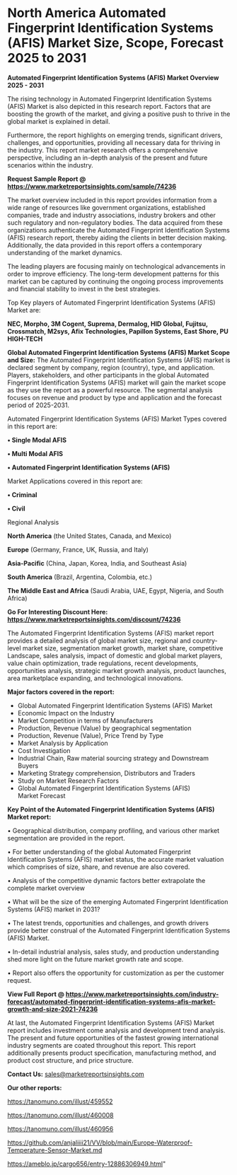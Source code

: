 # North America Automated Fingerprint Identification Systems (AFIS) Market Size, Scope, Forecast 2025 to 2031

<Strong> Automated Fingerprint Identification Systems (AFIS) Market Overview 2025 - 2031</strong>

The rising technology in Automated Fingerprint Identification Systems (AFIS) Market is also depicted in this research report. Factors that are boosting the growth of the market, and giving a positive push to thrive in the global market is explained in detail.

Furthermore, the report highlights on emerging trends, significant drivers, challenges, and opportunities, providing all necessary data for thriving in the industry. This report market research offers a comprehensive perspective, including an in-depth analysis of the present and future scenarios within the industry.

<strong>Request Sample Report @ <a href=https://www.marketreportsinsights.com/sample/74236>https://www.marketreportsinsights.com/sample/74236</a></strong>

The market overview included in this report provides information from a wide range of resources like government organizations, established companies, trade and industry associations, industry brokers and other such regulatory and non-regulatory bodies. The data acquired from these organizations authenticate the Automated Fingerprint Identification Systems (AFIS) research report, thereby aiding the clients in better decision making. Additionally, the data provided in this report offers a contemporary understanding of the market dynamics.

The leading players are focusing mainly on technological advancements in order to improve efficiency. The long-term development patterns for this market can be captured by continuing the ongoing process improvements and financial stability to invest in the best strategies.

Top Key players of Automated Fingerprint Identification Systems (AFIS) Market are:

<strong>NEC, Morpho, 3M Cogent, Suprema, Dermalog, HID Global, Fujitsu, Crossmatch, M2sys, Afix Technologies, Papillon Systems, East Shore, PU HIGH-TECH</strong>

<strong><b>Global Automated Fingerprint Identification Systems (AFIS) Market Scope and Size:</b></strong>
The Automated Fingerprint Identification Systems (AFIS) market is declared segment by company, region (country), type, and application. Players, stakeholders, and other participants in the global Automated Fingerprint Identification Systems (AFIS) market will gain the market scope as they use the report as a powerful resource. The segmental analysis focuses on revenue and product by type and application and the forecast period of 2025-2031.

Automated Fingerprint Identification Systems (AFIS) Market Types covered in this report are:

<strong>• Single Modal AFIS

• Multi Modal AFIS

• Automated Fingerprint Identification Systems (AFIS)</strong>

Market Applications covered in this report are:

<strong>• Criminal

• Civil</strong> 

Regional Analysis

<strong>North America</strong> (the United States, Canada, and Mexico)

<strong>Europe</strong> (Germany, France, UK, Russia, and Italy)

<strong>Asia-Pacific</strong> (China, Japan, Korea, India, and Southeast Asia)

<strong>South America</strong> (Brazil, Argentina, Colombia, etc.)

<strong>The Middle East and Africa</strong> (Saudi Arabia, UAE, Egypt, Nigeria, and South Africa)

<strong>Go For Interesting Discount Here: <a href=https://www.marketreportsinsights.com/discount/74236>https://www.marketreportsinsights.com/discount/74236</a></strong>

The Automated Fingerprint Identification Systems (AFIS) market report provides a detailed analysis of global market size, regional and country-level market size, segmentation market growth, market share, competitive Landscape, sales analysis, impact of domestic and global market players, value chain optimization, trade regulations, recent developments, opportunities analysis, strategic market growth analysis, product launches, area marketplace expanding, and technological innovations.

<strong><b>Major factors covered in the report:</b></strong>
<ul>
  <li>Global Automated Fingerprint Identification Systems (AFIS) Market </li>
  <li>Economic Impact on the Industry</li>
  <li>Market Competition in terms of Manufacturers</li>
  <li>Production, Revenue (Value) by geographical segmentation</li>
  <li>Production, Revenue (Value), Price Trend by Type</li>
  <li>Market Analysis by Application</li>
  <li>Cost Investigation</li>
  <li>Industrial Chain, Raw material sourcing strategy and Downstream Buyers</li>
  <li>Marketing Strategy comprehension, Distributors and Traders</li>
  <li>Study on Market Research Factors</li>
  <li>Global Automated Fingerprint Identification Systems (AFIS) Market Forecast</li>
</ul>

<strong><b>Key Point of the Automated Fingerprint Identification Systems (AFIS) Market report:</b></strong>

• Geographical distribution, company profiling, and various other market segmentation are provided in the report.

• For better understanding of the global Automated Fingerprint Identification Systems (AFIS) market status, the accurate market valuation which comprises of size, share, and revenue are also covered.

• Analysis of the competitive dynamic factors better extrapolate the complete market overview

• What will be the size of the emerging Automated Fingerprint Identification Systems (AFIS) market in 2031?

• The latest trends, opportunities and challenges, and growth drivers provide better construal of the Automated Fingerprint Identification Systems (AFIS) Market.

• In-detail industrial analysis, sales study, and production understanding shed more light on the future market growth rate and scope.

• Report also offers the opportunity for customization as per the customer request.

<strong><b>View Full Report @ <a href=https://www.marketreportsinsights.com/industry-forecast/automated-fingerprint-identification-systems-afis-market-growth-and-size-2021-74236>https://www.marketreportsinsights.com/industry-forecast/automated-fingerprint-identification-systems-afis-market-growth-and-size-2021-74236</a></b></strong>


At last, the Automated Fingerprint Identification Systems (AFIS) Market report includes investment come analysis and development trend analysis. The present and future opportunities of the fastest growing international industry segments are coated throughout this report. This report additionally presents product specification, manufacturing method, and product cost structure, and price structure.

<strong>Contact Us:</strong>
sales@marketreportsinsights.com

<strong>Our other reports:</strong>

<a href=https://tanomuno.com/illust/459552>https://tanomuno.com/illust/459552</a>

<a href=https://tanomuno.com/illust/460008>https://tanomuno.com/illust/460008</a>

<a href=https://tanomuno.com/illust/460956>https://tanomuno.com/illust/460956</a>

<a href=https://github.com/anjaliiii21/VV/blob/main/Europe-Waterproof-Temperature-Sensor-Market.md>https://github.com/anjaliiii21/VV/blob/main/Europe-Waterproof-Temperature-Sensor-Market.md</a>

<a href=https://ameblo.jp/cargo656/entry-12886306949.html>https://ameblo.jp/cargo656/entry-12886306949.html</a>"

